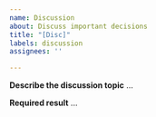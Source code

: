 ```yaml
---
name: Discussion
about: Discuss important decisions
title: "[Disc]"
labels: discussion
assignees: ''

---
```


**Describe the discussion topic**
...

**Required result**
...
